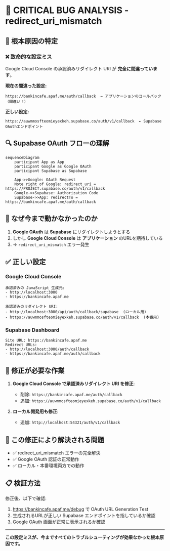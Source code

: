 # 🚨 CRITICAL BUG ANALYSIS - redirect_uri_mismatch

## 🎯 根本原因の特定

### ❌ **致命的な設定ミス**
Google Cloud Console の承認済みリダイレクト URI が **完全に間違っています**。

**現在の間違った設定:**
```
https://bankincafe.apaf.me/auth/callback  ← アプリケーションのコールバック（間違い！）
```

**正しい設定:**
```
https://auwmmosfteomieyexkeh.supabase.co/auth/v1/callback  ← Supabase OAuthエンドポイント
```

## 🔍 **Supabase OAuth フローの理解**

```mermaid
sequenceDiagram
    participant App as App
    participant Google as Google OAuth
    participant Supabase as Supabase
    
    App->>Google: OAuth Request
    Note right of Google: redirect_uri = https://PROJECT.supabase.co/auth/v1/callback
    Google->>Supabase: Authorization Code
    Supabase->>App: redirectTo = https://bankincafe.apaf.me/auth/callback
```

## 🚨 **なぜ今まで動かなかったのか**

1. **Google OAuth** は **Supabase** にリダイレクトしようとする
2. しかし **Google Cloud Console** は **アプリケーション** のURLを期待している
3. → `redirect_uri_mismatch` エラー発生

## ✅ **正しい設定**

### Google Cloud Console
```
承認済みの JavaScript 生成元:
- http://localhost:3000
- https://bankincafe.apaf.me

承認済みのリダイレクト URI:
- http://localhost:3000/api/auth/callback/supabase  (ローカル用)
- https://auwmmosfteomieyexkeh.supabase.co/auth/v1/callback  (本番用)
```

### Supabase Dashboard
```
Site URL: https://bankincafe.apaf.me
Redirect URLs:
- http://localhost:3000/auth/callback
- https://bankincafe.apaf.me/auth/callback
```

## 🔧 **修正が必要な作業**

1. **Google Cloud Console で承認済みリダイレクト URI を修正**:
   - 削除: `https://bankincafe.apaf.me/auth/callback`
   - 追加: `https://auwmmosfteomieyexkeh.supabase.co/auth/v1/callback`

2. **ローカル開発用も修正**:
   - 追加: `http://localhost:54321/auth/v1/callback`

## 🎯 **この修正により解決される問題**

- ✅ redirect_uri_mismatch エラーの完全解決
- ✅ Google OAuth 認証の正常動作
- ✅ ローカル・本番環境両方での動作

## 📋 **検証方法**

修正後、以下で確認:
1. https://bankincafe.apaf.me/debug で OAuth URL Generation Test
2. 生成されるURLが正しい Supabase エンドポイントを指しているか確認
3. Google OAuth 画面が正常に表示されるか確認

---

**この設定ミスが、今まですべてのトラブルシューティングが効果なかった根本原因です。**